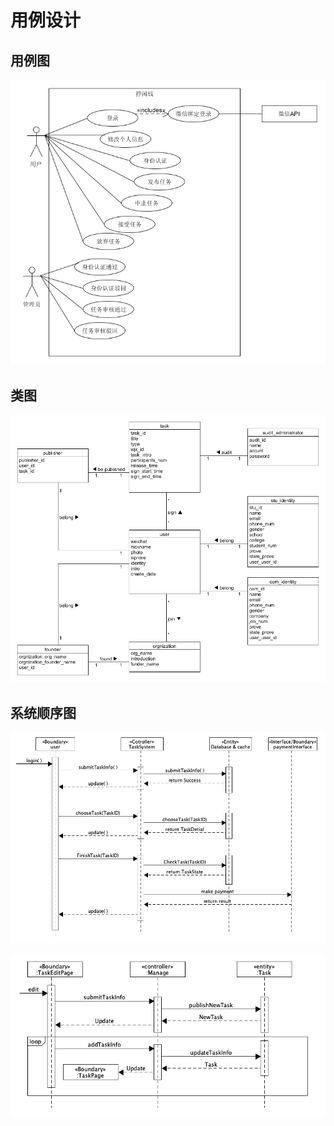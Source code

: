 # 用例设计

## 用例图

![](./UseCases/UseCase.png)

## 类图

![](./DomainModel/DomainModel.png)

## 系统顺序图

![](UsecaseDesign/images/usercaseDesign.png)

![](UsecaseDesign/images/taskSSD.png)

